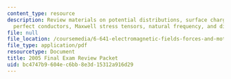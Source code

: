 ```yaml
---
content_type: resource
description: Review materials on potential distributions, surface charge densities,
  perfect conductors, Maxwell stress tensors, natural frequency, and displacement.
file: null
file_location: /coursemedia/6-641-electromagnetic-fields-forces-and-motion-spring-2005/bc4747b9604ec6bb8e3d15312a916d29_finalsoln_s04.pdf
file_type: application/pdf
resourcetype: Document
title: 2005 Final Exam Review Packet
uid: bc4747b9-604e-c6bb-8e3d-15312a916d29
---
```

